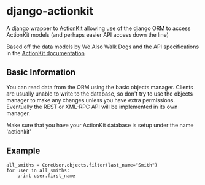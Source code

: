 django-actionkit
================

A django wrapper to [ActionKit](http://actionkit.com/) allowing use of the django ORM to access ActionKit models (and perhaps easier API access down the line)

Based off the data models by We Also Walk Dogs and the API specifications in the [ActionKit documentation](https://roboticdogs.actionkit.com/docs/manual/index.html)

Basic Information
-----------------

You can read data from the ORM using the basic objects manager. Clients are usually unable to write to the database, so don't try to use the objects manager to make any changes unless you have extra permissions. Eventually the REST or XML-RPC API will be implemented in its own manager.

Make sure that you have your ActionKit database is setup under the name 'actionkit'

Example
-------

    all_smiths = CoreUser.objects.filter(last_name="Smith")
    for user in all_smiths:
        print user.first_name
